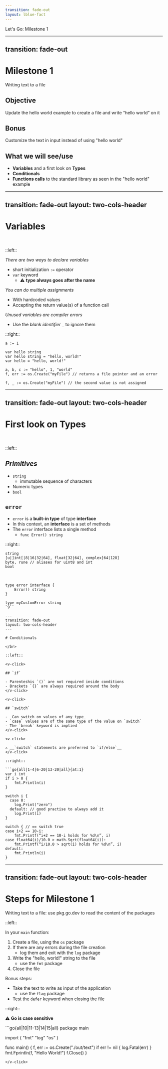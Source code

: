 ```yaml
---
transition: fade-out
layout: lblue-fact
---
```


Let's Go: Milestone 1

---
transition: fade-out
---

# Milestone 1

Writing text to a file

## Objective

Update the hello world example to create a file and write “hello world” on it

## Bonus

Customize the text in input instead of using "hello world"

<v-click>

## What we will see/use

- __Variables__ and a first look on __Types__
- __Conditionals__
- __Functions calls__ to the standard library as seen in the "hello world" example
</v-click>

---
transition: fade-out
layout: two-cols-header
---

# Variables

</br>

::left::
<v-clicks>

_There are two ways to declare variables_

- short initialization `:=` operator
- `var` keyword
  - ⚠️ __type always goes after the name__

_You can do multiple assignments_
- With hardcoded values
- Accepting the return value(s) of a function call

_Unused variables are compiler errors_
- Use the _blank identifier_ `_` to ignore them

</v-clicks>

::right::

```go{all|1-5|1-5|7-8|10}{at:2}
a := 1

var hello string
var hello string = "hello, world!"
var hello = "hello, world!"

a, b, c := "hello", 1, "world"
f, err := os.Create("myFile") // returns a file pointer and an error

f, _ := os.Create("myFile") // the second value is not assigned
```


---
transition: fade-out
layout: two-cols-header
---

# First look on Types

<br/>

::left::

<v-click>

## _Primitives_
</v-click>

<v-clicks depth=2>

- `string`
  - immutable sequence of characters
- Numeric types
- `bool`
</v-clicks>

<v-click>

## `error`
</v-click>

<v-clicks depth=2>

- `error` is a __built-in type__ of type __interface__
- In this context, an __interface__ is a set of methods
- The `error` interface lists a single method
  - `func Error() string`
</v-clicks>

::right::

```go{none|1|2-3|4|all}{at:2}
string
[u|]int[|8|16|32|64], float[32|64], complex[64|128]
byte, rune // aliases for uint8 and int
bool
```

<br/>

```go{none|1|3-6|all}{at:7}
type error interface {
    Error() string
}

type myCustomError string
`9``

---
transition: fade-out
layout: two-cols-header
---

# Conditionals

</br>

::left::

<v-click>

## `if`

- Parenteshis `()` are not required inside conditions
- Brackets `{}` are always required around the body
</v-click>

<v-click>

## `switch`

- _Can switch on values of any type_
- `case` values are of the same type of the value on `switch`
- The `break` keyword is implied
</v-click>

<v-click>

⚠️ __`switch` statements are preferred to `if/else`__
</v-click>

::right::

```go{all|1-4|6-20|13-20|all}{at:1}
var i int
if i > 0 {
	fmt.Println(i)
}

switch i {
  case 0:
    log.Print("zero")
  default: // good practise to always add it
    log.Print(i)
}

switch { // == switch true
case i+2 == 10-i:
	fmt.Printf(“i+2 == 10-i holds for %d\n”, i)
case float64(i)/10.0 > math.Sqrt(float64(i)):
	fmt.Printf(“i/10.0 > sqrt(i) holds for %d\n”, i)
default:
    fmt.Println(i)
}
```

---
transition: fade-out
layout: two-cols-header
---

# Steps for Milestone 1

Writing text to a file: use pkg.go.dev to read the content of the packages

::left::

In your `main` function:

1. Create a file, using the `os` package
2. If there are any errors during the file creation
   - log them and exit with the `log` package
3. Write the "hello, world!" string to the file 
    - use the `fmt` package
4. Close the file

Bonus steps:

- Take the text to write as input of the application
  - use the `flag` package
- Test the `defer` keyword when closing the file

::right::

⚠️ __Go is case sensitive__

<v-click>
```go{all|10|11-13|14|15|all}
package main

import (
	"fmt"
	"log"
	"os"
)

func main() {
	f, err := os.Create("./out/text")
	if err != nil {
		log.Fatal(err)
	}
	fmt.Fprintln(f, "Hello World!")
	f.Close()
}
```
</v-click>
